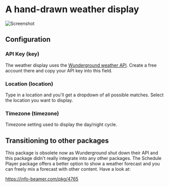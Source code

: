 # A hand-drawn weather display

![Screenshot](screenshot.jpg)

## Configuration

### API Key (key)

The weather display uses the [Wunderground weather API](http://www.wunderground.com/weather/api/). Create a free account
there and copy your API key into this field.

### Location (location)

Type in a location and you'll get a dropdown of all possible matches. Select the location you want to display.

### Timezone (timezone)

Timezone setting used to display the day/night cycle.

## Transitioning to other packages

This package is obsolete now as Wunderground shut down their API and this package didn't really integrate into any
other packages. The Schedule Player package offers a better option to show a weather forecast and you can freely
mix a forecast with other content. Have a look at:

https://info-beamer.com/pkg/4765

